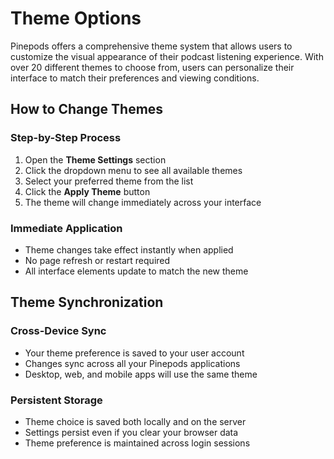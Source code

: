 # Theme Options

Pinepods offers a comprehensive theme system that allows users to customize the visual appearance of their podcast listening experience. With over 20 different themes to choose from, users can personalize their interface to match their preferences and viewing conditions.

## How to Change Themes

### Step-by-Step Process
1. Open the **Theme Settings** section
2. Click the dropdown menu to see all available themes
3. Select your preferred theme from the list
4. Click the **Apply Theme** button
5. The theme will change immediately across your interface

### Immediate Application
- Theme changes take effect instantly when applied
- No page refresh or restart required
- All interface elements update to match the new theme

## Theme Synchronization

### Cross-Device Sync
- Your theme preference is saved to your user account
- Changes sync across all your Pinepods applications
- Desktop, web, and mobile apps will use the same theme

### Persistent Storage
- Theme choice is saved both locally and on the server
- Settings persist even if you clear your browser data
- Theme preference is maintained across login sessions
